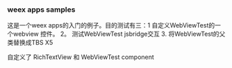 ### weex apps samples
这是一个weex apps的入门的例子。目的测试有三：1 自定义WebViewTest的一个webview 控件。  2。 测试WebViewTest  jsbridge交互  3. 将WebViewTest的父类替换成TBS X5



自定义了 RichTextView 和 WebViewTest component
